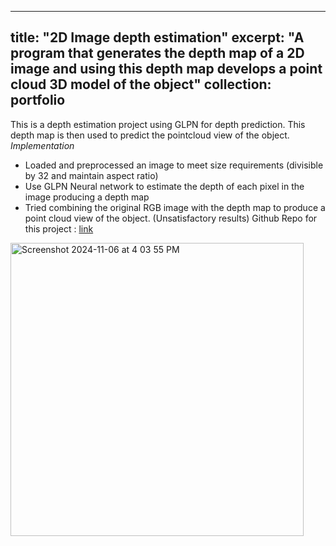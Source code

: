 
---
title: "2D Image depth estimation"
excerpt: "A program that generates the depth map of a 2D image and using this depth map develops a point cloud 3D model of the object"
collection: portfolio
---

This is a depth estimation project using GLPN for depth prediction. This depth map is then used to predict the pointcloud view of the object. 
*Implementation*
- Loaded and preprocessed an image to meet size requirements (divisible by 32 and maintain aspect ratio)
- Use GLPN Neural network to estimate the depth of each pixel in the image producing a depth map
- Tried combining the original RGB image with the depth map to produce a point cloud view of the object. (Unsatisfactory results) 
Github Repo for this project : [link](https://github.com/Prashanthsrn/DepthEstimation)



<img width="469" alt="Screenshot 2024-11-06 at 4 03 55 PM" src="https://github.com/user-attachments/assets/49b0f2ab-f946-42bb-8ecf-34affa72b067">
